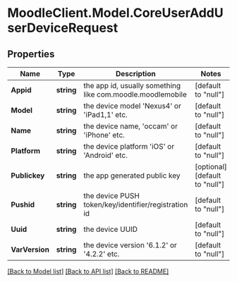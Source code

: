 # MoodleClient.Model.CoreUserAddUserDeviceRequest

## Properties

Name | Type | Description | Notes
------------ | ------------- | ------------- | -------------
**Appid** | **string** | the app id, usually something like com.moodle.moodlemobile | [default to "null"]
**Model** | **string** | the device model &#39;Nexus4&#39; or &#39;iPad1,1&#39; etc. | [default to "null"]
**Name** | **string** | the device name, &#39;occam&#39; or &#39;iPhone&#39; etc. | [default to "null"]
**Platform** | **string** | the device platform &#39;iOS&#39; or &#39;Android&#39; etc. | [default to "null"]
**Publickey** | **string** | the app generated public key | [optional] [default to "null"]
**Pushid** | **string** | the device PUSH token/key/identifier/registration id | [default to "null"]
**Uuid** | **string** | the device UUID | [default to "null"]
**VarVersion** | **string** | the device version &#39;6.1.2&#39; or &#39;4.2.2&#39; etc. | [default to "null"]

[[Back to Model list]](../README.md#documentation-for-models) [[Back to API list]](../README.md#documentation-for-api-endpoints) [[Back to README]](../README.md)

